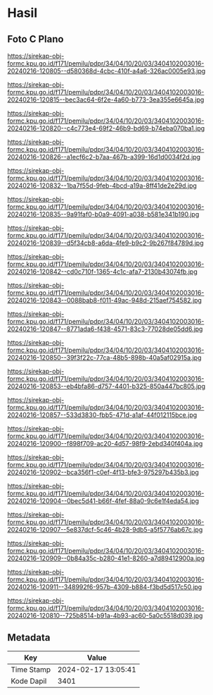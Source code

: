 # Hasil

## Foto C Plano

https://sirekap-obj-formc.kpu.go.id/f171/pemilu/pdpr/34/04/10/20/03/3404102003016-20240216-120805--d580368d-4cbc-410f-a4a6-326ac0005e93.jpg

https://sirekap-obj-formc.kpu.go.id/f171/pemilu/pdpr/34/04/10/20/03/3404102003016-20240216-120815--bec3ac64-6f2e-4a60-b773-3ea355e6645a.jpg

https://sirekap-obj-formc.kpu.go.id/f171/pemilu/pdpr/34/04/10/20/03/3404102003016-20240216-120820--c4c773e4-69f2-46b9-bd69-b74eba070ba1.jpg

https://sirekap-obj-formc.kpu.go.id/f171/pemilu/pdpr/34/04/10/20/03/3404102003016-20240216-120826--a1ecf6c2-b7aa-467b-a399-16d1d0034f2d.jpg

https://sirekap-obj-formc.kpu.go.id/f171/pemilu/pdpr/34/04/10/20/03/3404102003016-20240216-120832--1ba7f55d-9feb-4bcd-a19a-8ff41de2e29d.jpg

https://sirekap-obj-formc.kpu.go.id/f171/pemilu/pdpr/34/04/10/20/03/3404102003016-20240216-120835--9a91faf0-b0a9-4091-a038-b581e341b190.jpg

https://sirekap-obj-formc.kpu.go.id/f171/pemilu/pdpr/34/04/10/20/03/3404102003016-20240216-120839--d5f34cb8-a6da-4fe9-b9c2-9b267f84789d.jpg

https://sirekap-obj-formc.kpu.go.id/f171/pemilu/pdpr/34/04/10/20/03/3404102003016-20240216-120842--cd0c710f-1365-4c1c-afa7-2130b43074fb.jpg

https://sirekap-obj-formc.kpu.go.id/f171/pemilu/pdpr/34/04/10/20/03/3404102003016-20240216-120843--0088bab8-f011-49ac-948d-215aef754582.jpg

https://sirekap-obj-formc.kpu.go.id/f171/pemilu/pdpr/34/04/10/20/03/3404102003016-20240216-120847--8771ada6-f438-4571-83c3-77028de05dd6.jpg

https://sirekap-obj-formc.kpu.go.id/f171/pemilu/pdpr/34/04/10/20/03/3404102003016-20240216-120850--39f3f22c-77ca-48b5-898b-40a5af02915a.jpg

https://sirekap-obj-formc.kpu.go.id/f171/pemilu/pdpr/34/04/10/20/03/3404102003016-20240216-120853--eb4bfa86-d757-4401-b325-850a447bc805.jpg

https://sirekap-obj-formc.kpu.go.id/f171/pemilu/pdpr/34/04/10/20/03/3404102003016-20240216-120857--533d3830-fbb5-471d-a1af-44f012115bce.jpg

https://sirekap-obj-formc.kpu.go.id/f171/pemilu/pdpr/34/04/10/20/03/3404102003016-20240216-120900--f898f709-ac20-4d57-98f9-2ebd340f404a.jpg

https://sirekap-obj-formc.kpu.go.id/f171/pemilu/pdpr/34/04/10/20/03/3404102003016-20240216-120902--bca356f1-c0ef-4f13-bfe3-975297b435b3.jpg

https://sirekap-obj-formc.kpu.go.id/f171/pemilu/pdpr/34/04/10/20/03/3404102003016-20240216-120904--0bec5d41-b66f-4fef-88a0-9c6e1f4eda54.jpg

https://sirekap-obj-formc.kpu.go.id/f171/pemilu/pdpr/34/04/10/20/03/3404102003016-20240216-120907--5e837dcf-5c46-4b28-9db5-a5f5776ab67c.jpg

https://sirekap-obj-formc.kpu.go.id/f171/pemilu/pdpr/34/04/10/20/03/3404102003016-20240216-120909--0b84a35c-b280-41e1-8260-a7d89412900a.jpg

https://sirekap-obj-formc.kpu.go.id/f171/pemilu/pdpr/34/04/10/20/03/3404102003016-20240216-120911--348992f6-957b-4309-b884-f3bd5d517c50.jpg

https://sirekap-obj-formc.kpu.go.id/f171/pemilu/pdpr/34/04/10/20/03/3404102003016-20240216-120810--725b8514-b91a-4b93-ac60-5a0c5518d039.jpg


## Metadata

| Key        | Value               |
| ---------- | ------------------- |
| Time Stamp | 2024-02-17 13:05:41 |
| Kode Dapil | 3401                |



